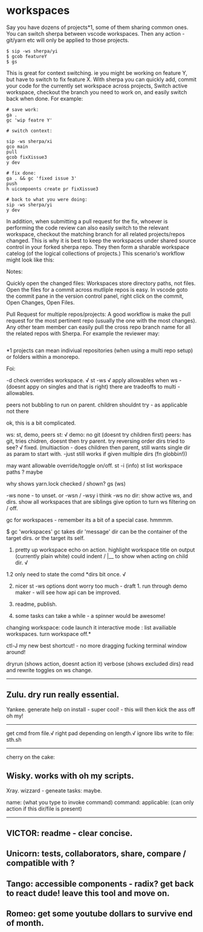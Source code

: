 # workspaces

Say you have dozens of projects\*1, some of them sharing common ones.
You can switch sherpa between vscode workspaces. Then any action - git/yarn etc will
only be applied to those projects.

```
$ sip -ws sherpa/yi
$ gcob featureY
$ gs
```

This is great for context switching. ie you might be working on feature Y, but have to switch to fix feature X. With sherpa you can quickly add, commit your code for the currently set workspace across projects,
Switch active workspace, checkout the branch you need to work on, and easily switch back when done. For example:

```
# save work:
ga .
gc 'wip featre Y'

# switch context:

sip -ws sherpa/xi
gco main
pull
gcob fixXissue3
y dev

# fix done:
ga . && gc 'fixed issue 3'
push
h uicompoents create pr fixXissue3

# back to what you were doing:
sip -ws sherpa/yi
y dev
```

In addition, when submitting a pull request for the fix, whoever is performing the code review can also
easily switch to the relevant workspace, checkout the matching branch for all related projects/repos changed. This is why it is best to keep the workspaces under shared source control in your forked sherpa repo. They then form a
sharable workspace catelog (of the logical collections of projects.) This scenario's workflow might look like this:

Notes:

Quickly open the changed files:
Workspaces store directory paths, not files. Open the files for a commit across mutliple repos is easy.
In vscode goto the commit pane in the version control panel, right click on the commit, Open Changes, Open Files.

Pull Request for multiple repos/projects:
A good workflow is make the pull request for the most pertinent repo (usually the one with the most changes).
Any other team member can easily pull the cross repo branch name for all the related repos with Sherpa. For example the reviewer may:

```

```

\*1 projects can mean indiviual repositories (when using a multi repo setup) or folders within a monorepo.

Foi:

-d check overrides workspace. √
st -ws √
apply allowables when ws - (doesnt appy on singles and that is right) there are tradeoffs to multi - allowables.

peers not bubbling to run on parent.
children shouldnt try - as applicable not there

ok, this is a bit complicated.

ws:
st, demo, peers
st: √
demo: no git (doesnt try children first)
peers: has git, tries chidren, doesnt then try parent.
try reversing order dirs tried to see? √ fixed. (multiaction - does children then parent, still wants single dir as param to start with. -just still works if given multiple dirs (fn globbin!))

may want allowable override/toggle on/off.
st -i (info)
st list workspace paths ? maybe

why shows yarn.lock checked / shown? gs (ws)

-ws none - to unset. or -wsn / -wsy
i think -ws no dir:
show active ws, and dirs.
show all workspaces that are siblings
give option to turn ws filtering on / off.

gc for workspaces - remember its a bit of a special case. hmmmm.

\$ gc 'workspaces'
gc takes dir 'message'
dir can be the container of the target dirs.
or the target its self.

1. pretty up workspace echo on action.
   highlight workspace title on output (currently plain white)
   could indent / |\_\_ to show when acting on child dir. √

1.2 only need to state the comd \*dirs bit once. √

2. nicer st -ws options
   dont worry too much - draft 1. run through demo maker - will see how api can be improved.

3) readme, publish.

4) some tasks can take a while - a spinner would be awesome!

changing workspace:
code launch it
interactive mode : list availiable workspaces.
turn workspace off.\*

ctl-J my new best shortcut! - no more dragging fucking terminal window around!

dryrun (shows action, doesnt action it)
verbose (shows excluded dirs)
read and rewrite toggles on ws change.

---

## Zulu. dry run really essential.

Yankee. generate help on install - super cool! - this will then kick the ass off oh my!

---

get cmd from file.√
right pad depending on length.√
ignore libs
write to file: sth.sh

---

cherry on the cake:

## Wisky. works with oh my scripts.

Xray. wizzard - geneate tasks: maybe.

name: (what you type to invoke command)
command:
applicable: (can only action if this dir/file is present)

---

## VICTOR: readme - clear concise.

## Unicorn: tests, collaborators, share, compare / compatible with ?

## Tango: accessible components - radix? get back to react dude! leave this tool and move on.

## Romeo: get some youtube dollars to survive end of month.
